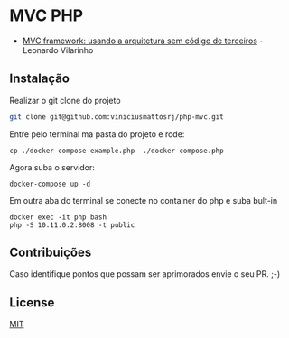 # MVC PHP
- <a href="https://medium.com/trainingcenter/mvc-framework-usando-a-arquitetura-sem-c%C3%B3digo-de-terceiros-bf95a744c66d">MVC framework: usando a arquitetura sem código de terceiros</a> - Leonardo Vilarinho


## Instalação

Realizar o git clone do projeto
```bash
git clone git@github.com:viniciusmattosrj/php-mvc.git
```

Entre pelo terminal ma pasta do projeto e rode:
```
cp ./docker-compose-example.php  ./docker-compose.php
```

Agora suba o servidor:
```
docker-compose up -d
```

Em outra aba do terminal se conecte no container do php e suba bult-in
```
docker exec -it php bash
php -S 10.11.0.2:8008 -t public
```


## Contribuições
Caso identifique pontos
que possam ser aprimorados envie o seu PR. ;-)


## License
[MIT](https://choosealicense.com/licenses/mit/)
